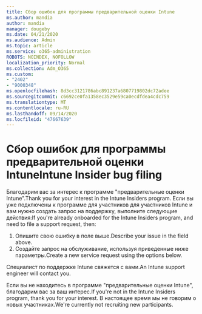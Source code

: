```yaml
---
title: Сбор ошибок для программы предварительной оценки Intune
ms.author: mandia
author: mandia
manager: dougeby
ms.date: 04/21/2020
ms.audience: Admin
ms.topic: article
ms.service: o365-administration
ROBOTS: NOINDEX, NOFOLLOW
localization_priority: Normal
ms.collection: Adm_O365
ms.custom:
- "2402"
- "9000348"
ms.openlocfilehash: 8d3cc3121786abc891237a6807719802dc72adee
ms.sourcegitcommit: c6692ce0fa1358ec3529e59ca0ecdfdea4cdc759
ms.translationtype: MT
ms.contentlocale: ru-RU
ms.lasthandoff: 09/14/2020
ms.locfileid: "47667639"
---
```

# <a name="intune-insider-bug-filing"></a><span data-ttu-id="23f3c-102">Сбор ошибок для программы предварительной оценки Intune</span><span class="sxs-lookup"><span data-stu-id="23f3c-102">Intune Insider bug filing</span></span>

<span data-ttu-id="23f3c-103">Благодарим вас за интерес к программе "предварительные оценки Intune".</span><span class="sxs-lookup"><span data-stu-id="23f3c-103">Thank you for your interest in the Intune Insiders program.</span></span> <span data-ttu-id="23f3c-104">Если вы уже подключены к программе для участников для участников Intune и вам нужно создать запрос на поддержку, выполните следующие действия:</span><span class="sxs-lookup"><span data-stu-id="23f3c-104">If you're already onboarded for the Intune Insiders program, and need to file a support request, then:</span></span>

1. <span data-ttu-id="23f3c-105">Опишите свою ошибку в поле выше.</span><span class="sxs-lookup"><span data-stu-id="23f3c-105">Describe your issue in the field above.</span></span>
2. <span data-ttu-id="23f3c-106">Создайте запрос на обслуживание, используя приведенные ниже параметры.</span><span class="sxs-lookup"><span data-stu-id="23f3c-106">Create a new service request using the options below.</span></span>

<span data-ttu-id="23f3c-107">Специалист по поддержке Intune свяжется с вами.</span><span class="sxs-lookup"><span data-stu-id="23f3c-107">An Intune support engineer will contact you.</span></span>

<span data-ttu-id="23f3c-108">Если вы не находитесь в программе "предварительные оценки Intune", благодарим вас за ваш интерес.</span><span class="sxs-lookup"><span data-stu-id="23f3c-108">If you're not in the Intune Insiders program, thank you for your interest.</span></span> <span data-ttu-id="23f3c-109">В настоящее время мы не говорим о новых участниках.</span><span class="sxs-lookup"><span data-stu-id="23f3c-109">We're currently not recruiting new participants.</span></span>
